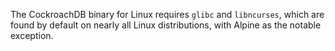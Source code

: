 <p>The CockroachDB binary for Linux requires <code>glibc</code> and <code>libncurses</code>, which are found by default on nearly all Linux distributions, with Alpine as the notable exception.</p>

